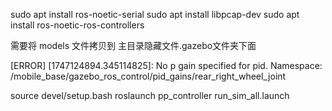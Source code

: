   <!-- 基本依赖 -->
  sudo apt install ros-noetic-serial
  sudo apt install libpcap-dev
  sudo apt install ros-noetic-ros-controllers

  <!-- 配置过程 -->
 需要将 models 文件拷贝到  主目录隐藏文件.gazebo文件夹下面
 
  <!-- Gazebo 报错不影响正常使用 -->
 [ERROR] [1747124894.345114825]: No p gain specified for pid.  Namespace: /mobile_base/gazebo_ros_control/pid_gains/rear_right_wheel_joint

 <!-- 总运行文件 -->
 source devel/setup.bash
 roslaunch pp_controller run_sim_all.launch




